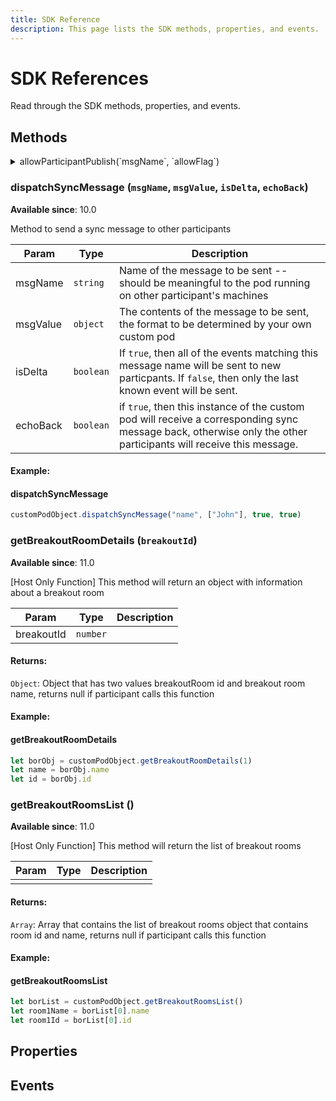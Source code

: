 ```yaml
---
title: SDK Reference
description: This page lists the SDK methods, properties, and events.  
---
```


# SDK References

Read through the SDK methods, properties, and events. 

## Methods

<details>

  <summary>allowParticipantPublish(`msgName`, `allowFlag`)</summary>
    
  ### allowParticipantPublish (`msgName`, `allowFlag`)
  **Available since**: 10.8
  
  **Host Only** | This method will allow/block the participants from sending a sync event. 
  
  
  | Param  | Type                | Description  |
  | ------ | ------------------- | ------------ |
  | msgName  | `string` | Name of the message for which the permission will be set |
  | allowFlag | `boolean` | If `true` then participants will be allowed     |
  
  **Returns**: `Void`
  #### Example:
  
  <CodeBlock slots="heading, code" languages="JavaScript"/>
  
  #### allowParticipantPublish
  
  ```javascript
  customPodObject.allowParticipantPublish("name", true)
  ```
</details>

### dispatchSyncMessage (`msgName`, `msgValue`, `isDelta`, `echoBack`)
**Available since**: 10.0

Method to send a sync message to other participants


| Param  | Type                | Description  |
| ------ | ------------------- | ------------ |
| msgName  | `string` | Name of the message to be sent -- should be meaningful to the pod running on other participant's machines |
| msgValue | `object` | The contents of the message to be sent, the format to be determined by your own custom pod     |
| isDelta | `boolean` | If `true`, then all of the events matching this message name will be sent to new particpants. If `false`, then only the last known event will be sent.     |
| echoBack | `boolean` | if `true`, then this instance of the custom pod will receive a corresponding sync message back, otherwise only the other participants will receive this message.     |

#### Example:

<CodeBlock slots="heading, code" languages="JavaScript"/>

#### dispatchSyncMessage

```javascript
customPodObject.dispatchSyncMessage("name", ["John"], true, true)
```

### getBreakoutRoomDetails (`breakoutId`)
**Available since**: 11.0

[Host Only Function] This method will return an object with information about a breakout room

| Param      | Type     | Description |
|------------|----------|-------------|
| breakoutId | `number` |             |

#### Returns:

`Object`: Object that has two values breakoutRoom id and breakout room name, returns null if participant calls this function

#### Example:

<CodeBlock slots="heading, code" languages="JavaScript"/>

#### getBreakoutRoomDetails

```javascript
let borObj = customPodObject.getBreakoutRoomDetails(1)
let name = borObj.name
let id = borObj.id
```

### getBreakoutRoomsList ()
**Available since**: 11.0

[Host Only Function] This method will return the list of breakout rooms

| Param | Type   | Description |
|-------|--------|-------------|
|       |        |             |

#### Returns:

`Array`: Array that contains the list of breakout rooms object that contains room id and name, returns null if participant calls this function

#### Example:

<CodeBlock slots="heading, code" languages="JavaScript"/>

#### getBreakoutRoomsList

```javascript
let borList = customPodObject.getBreakoutRoomsList()
let room1Name = borList[0].name
let room1Id = borList[0].id
````



## Properties


## Events
